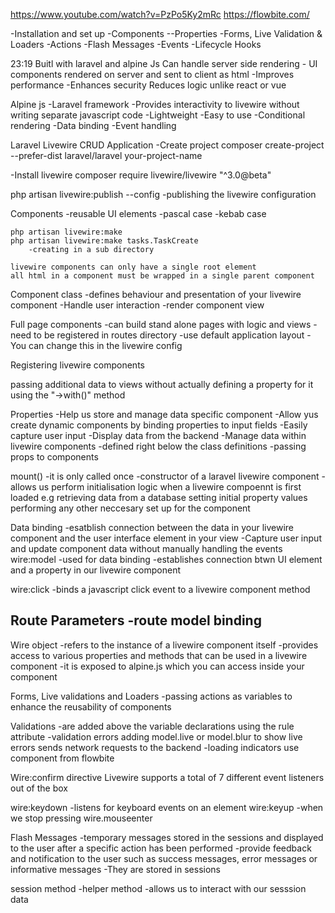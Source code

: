 https://www.youtube.com/watch?v=PzPo5Ky2mRc
https://flowbite.com/


-Installation and set up
-Components
--Properties
-Forms, Live Validation & Loaders
-Actions
-Flash Messages
-Events
-Lifecycle Hooks


23:19
Buitl with laravel and alpine Js 
Can handle server side rendering - UI components rendered on server and sent to client as html
    -Improves performance
    -Enhances security
Reduces logic unlike react or vue


Alpine js
    -Laravel framework
    -Provides interactivity to livewire without writing separate javascript code
    -Lightweight
    -Easy to use
    -Conditional rendering
    -Data binding
    -Event handling
    

Laravel Livewire CRUD Application
-Create project
    composer create-project --prefer-dist laravel/laravel your-project-name

-Install livewire
    composer require livewire/livewire "^3.0@beta"


php artisan livewire:publish --config
-publishing the livewire configuration


Components
    -reusable UI elements
    -pascal case
    -kebab case

    php artisan livewire:make
    php artisan livewire:make tasks.TaskCreate
        -creating in a sub directory

    livewire components can only have a single root element
    all html in a component must be wrapped in a single parent component

Component class
    -defines behaviour and presentation of your livewire component
    -Handle user interaction
    -render component view

Full page components
    -can build stand alone pages with logic and views
    -need to be registered in routes directory
    -use default application layout
    -You can change this in the livewire config

Registering livewire components

passing additional data to views without actually defining a property for it     
using the "->with()" method



Properties
-Help us store and manage data specific component
-Allow yus create dynamic components by binding  properties to input fields
-Easily capture user input
-Display data from the backend
-Manage data within livewire components
-defined right below the class definitions
-passing props to components
    <x-task-item :task="$task"/>



mount()
-it is only called once
-constructor of a laravel livewire component
-allows us perform initialisation logic when a livewire compoennt is first loaded
    e.g retrieving data from a database
    setting initial property values
    performing any other neccesary set up for the component



Data binding
-esatblish connection between the data in your livewire component and the user interface element in your view
-Capture user input and update component data without manually handling the events
wire:model
    -used for data binding
    -establishes connection btwn UI element and a property in our livewire component

wire:click
    -binds a javascript click event to a livewire component method


Route Parameters
-route model binding
-  

Wire object
    -refers to the instance of a livewire component itself
    -provides access to various properties and methods that can be used in a livewire component
    -it is exposed to alpine.js which you can access inside your component

Forms, Live validations and Loaders 
    -passing actions as variables to enhance the reusability of components

Validations
    -are added above the variable declarations using the rule attribute
    -validation errors
        adding model.live or model.blur to show live errors
        sends network requests to the backend
    -loading indicators 
        use component from flowbite


Wire:confirm directive
Livewire supports a total of 7 different event listeners out of the box

wire:keydown
    -listens for keyboard events on an element
wire:keyup
    -when we stop pressing 
wire.mouseenter

Flash Messages
-temporary messages stored in the sessions and displayed to the user after a specific action has been performed
-provide feedback and notification to the user such as success messages, error messages or informative messages
-They are stored in sessions

session method
-helper method
-allows us to interact with our sesssion data